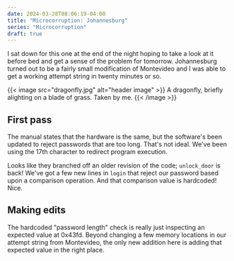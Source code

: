 ```yaml
---
date: 2024-03-28T08:06:19-04:00
title: "Microcorruption: Johannesburg"
series: "Microcorruption"
draft: true
---
```


<!-- summary -->
I sat down for this one at the end of the night hoping to take a look at it before bed and get a sense of the problem for tomorrow. Johannesburg turned out to be a fairly small modification of Montevideo and I was able to get a working attempt string in twenty minutes or so.
<!-- summary -->

{{< image src="dragonfly.jpg" alt="header image" >}}
A dragonfly, briefly alighting on a blade of grass. Taken by me.
{{< /image >}}

## First pass
The manual states that the hardware is the same, but the software's been updated to reject passwords that are too long. That's not ideal. We've been using the 17th character to redirect program execution.

Looks like they branched off an older revision of the code; `unlock_door` is back! We've got a few new lines in `login` that reject our password based upon a comparison operation. And that comparison value is hardcoded! Nice.

## Making edits
The hardcoded "password length" check is really just inspecting an expected value at 0x43fd. Beyond changing a few memory locations in our attempt string from Montevideo, the only new addition here is adding that expected value in the right place.
